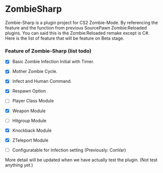 # ZombieSharp
 
Zombie-Sharp is a plugin project for CS2 Zombie-Mode. By referencing the feature and the function from previous SourcePawn Zombie:Reloaded plugins. You can said this is the Zombie:Reloaded remake except is C#. Here is the list of feature that will be feature on Beta stage.

### Feature of Zombie-Sharp (list todo)
- [x] Basic Zombie Infection Initial with Timer.
- [x] Mother Zombie Cycle.
- [x] Infect and Human Command.
- [x] Respawn Option
- [ ] Player Class Module
- [x] Weapon Module
- [ ] Hitgroup Module
- [x] Knockback Module
- [x] ZTeleport Module
- [ ] Configuratable for Infection setting (Previously: ConVar)


More detail will be updated when we have actually test the plugin. (Not test anything yet.)

